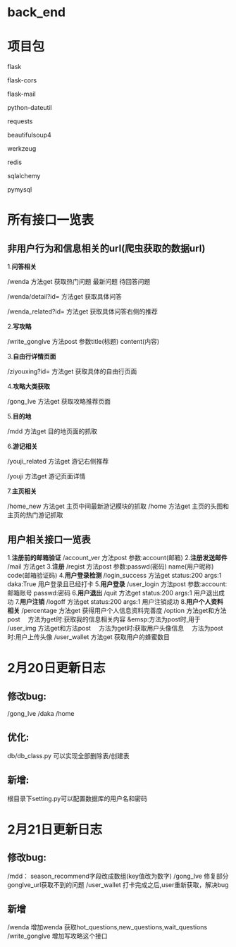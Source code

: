 # back_end
# 项目包
flask

flask-cors

flask-mail

python-dateutil

requests

beautifulsoup4

werkzeug

redis

sqlalchemy

pymysql
# 所有接口一览表
## 非用户行为和信息相关的url(爬虫获取的数据url)
1.**问答相关**

/wenda 方法get 获取热门问题 最新问题 待回答问题

/wenda/detail?id= 方法get 获取具体问答

/wenda_related?id= 方法get 获取具体问答右侧的推荐

2.**写攻略**

/write_gonglve 方法post 参数title(标题) content(内容)

3.**自由行详情页面**

/ziyouxing?id= 方法get 获取具体的自由行页面

4.**攻略大类获取**

/gong_lve 方法get 获取攻略推荐页面

5.**目的地**

/mdd 方法get 目的地页面的抓取

6.**游记相关**

/youji_related 方法get 游记右侧推荐

/youji 方法get 游记页面详情

7.**主页相关**

/home_new 方法get 主页中间最新游记模块的抓取
/home 方法get 主页的头图和主页的热门游记抓取
## 用户相关接口一览表
1.**注册前的邮箱验证**
/account_ver 方法post 参数:account(邮箱)
2.**注册发送邮件**
/mail 方法get
3.**注册**
/regist 方法post 参数:passwd(密码) name(用户昵称) code(邮箱验证码)
4.**用户登录检测**
/login_success 方法get status:200 args:1 daka:True 用户登录且已经打卡
5.**用户登录**
/user_login  方法post 参数:account:邮箱账号 passwd:密码
6.**用户退出**
/quit 方法get status:200 args:1 用户退出成功
7.**用户注销**
/logoff  方法get status:200 args:1 用户注销成功
8.**用户个人资料相关**
/percentage 方法get 获得用户个人信息资料完善度
/option 方法get和方法post
&emsp;方法为get时:获取我的信息相关内容
&emsp:方法为post时,用于
/user_img 方法get和方法post
&emsp;方法为get时:获取用户头像信息
&emsp;方法为post时:用户上传头像
/user_wallet 方法get 获取用户的蜂蜜数目
# 2月20日更新日志
## 修改bug:
/gong_lve /daka /home
## 优化:
db/db_class.py 可以实现全部删除表/创建表
## 新增:
根目录下setting.py可以配置数据库的用户名和密码

# 2月21日更新日志
## 修改bug:
/mdd：
season_recommend字段改成数组(key值改为数字)
/gong_lve
修复部分gonglve_url获取不到的问题
/user_wallet
打卡完成之后,user重新获取，解决bug
## 新增
/wenda
增加wenda 获取hot_questions,new_questions,wait_questions
/write_gonglve
增加写攻略这个接口

